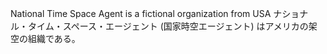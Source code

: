 National Time Space Agent is a fictional organization from USA
ナショナル・タイム・スペース・エージェント (国家時空エージェント) はアメリカの架空の組織である。
